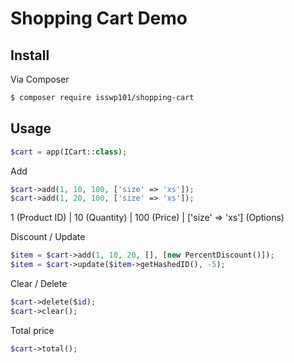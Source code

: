 # Shopping Cart Demo

## Install

Via Composer

``` bash
$ composer require isswp101/shopping-cart
```

## Usage

``` php
$cart = app(ICart::class);
```

Add
``` php
$cart->add(1, 10, 100, ['size' => 'xs']);
$cart->add(1, 20, 100, ['size' => 'xs']);
```
1 (Product ID) | 10 (Quantity) | 100 (Price) | ['size' => 'xs'] (Options)

Discount / Update
``` php
$item = $cart->add(1, 10, 20, [], [new PercentDiscount()]);
$item = $cart->update($item->getHashedID(), -5);
```

Clear / Delete
``` php
$cart->delete($id);
$cart->clear();
```

Total price
``` php
$cart->total();
```